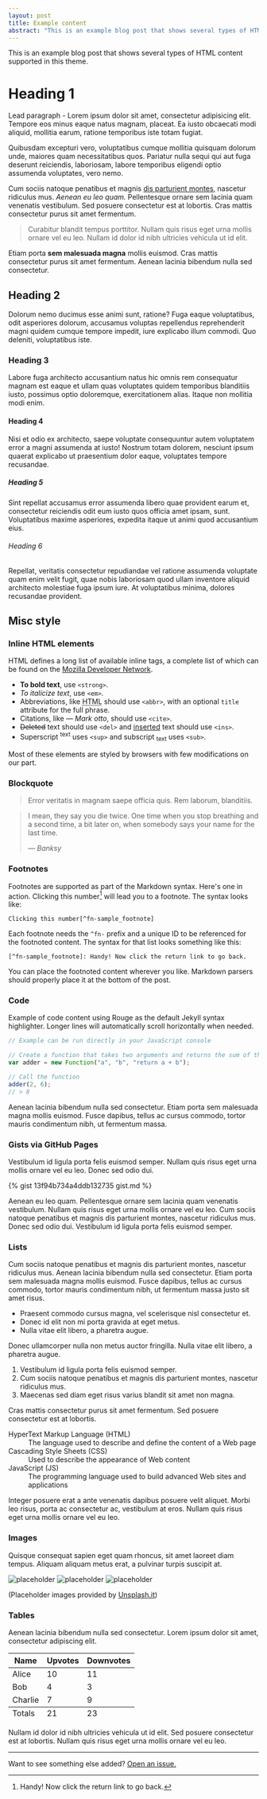 ```yaml
---
layout: post
title: Example content
abstract: "This is an example blog post that shows several types of HTML content supported in this theme."
---
```


<div class="message">
  This is an example blog post that shows several types of HTML content supported in this theme.
</div>

# Heading 1

<p class="lead">Lead paragraph - Lorem ipsum dolor sit amet, consectetur adipisicing elit. Tempore eos minus eaque natus magnam, placeat. Ea iusto obcaecati modi aliquid, mollitia earum, ratione temporibus iste totam fugiat.</p>

Quibusdam excepturi vero, voluptatibus cumque mollitia quisquam dolorum unde, maiores quam necessitatibus quos. Pariatur nulla sequi qui aut fuga deserunt reiciendis, laboriosam, labore temporibus eligendi optio assumenda voluptates, vero nemo.

Cum sociis natoque penatibus et magnis <a href="#">dis parturient montes</a>, nascetur ridiculus mus. *Aenean eu leo quam.* Pellentesque ornare sem lacinia quam venenatis vestibulum. Sed posuere consectetur est at lobortis. Cras mattis consectetur purus sit amet fermentum.

> Curabitur blandit tempus porttitor. Nullam quis risus eget urna mollis ornare vel eu leo. Nullam id dolor id nibh ultricies vehicula ut id elit.

Etiam porta **sem malesuada magna** mollis euismod. Cras mattis consectetur purus sit amet fermentum. Aenean lacinia bibendum nulla sed consectetur.

## Heading 2

Dolorum nemo ducimus esse animi sunt, ratione? Fuga eaque voluptatibus, odit asperiores dolorum, accusamus voluptas repellendus reprehenderit magni quidem cumque tempore impedit, iure explicabo illum commodi. Quo deleniti, voluptatibus iste.

### Heading 3

Labore fuga architecto accusantium natus hic omnis rem consequatur magnam est eaque et ullam quas voluptates quidem temporibus blanditiis iusto, possimus optio doloremque, exercitationem alias. Itaque non mollitia modi enim.

#### Heading 4

Nisi et odio ex architecto, saepe voluptate consequuntur autem voluptatem error a magni assumenda at iusto! Nostrum totam dolorem, nesciunt ipsum quaerat explicabo ut praesentium dolor eaque, voluptates tempore recusandae.

##### Heading 5

Sint repellat accusamus error assumenda libero quae provident earum et, consectetur reiciendis odit eum iusto quos officia amet ipsam, sunt. Voluptatibus maxime asperiores, expedita itaque ut animi quod accusantium eius.

###### Heading 6

Repellat, veritatis consectetur repudiandae vel ratione assumenda voluptate quam enim velit fugit, quae nobis laboriosam quod ullam inventore aliquid architecto molestiae fuga ipsum iure. At voluptatibus minima, dolores recusandae provident.

## Misc style

### Inline HTML elements

HTML defines a long list of available inline tags, a complete list of which can be found on the [Mozilla Developer Network](https://developer.mozilla.org/en-US/docs/Web/HTML/Element).

- **To bold text**, use `<strong>`.
- *To italicize text*, use `<em>`.
- Abbreviations, like <abbr title="HyperText Markup Langage">HTML</abbr> should use `<abbr>`, with an optional `title` attribute for the full phrase.
- Citations, like <cite>&mdash; Mark otto</cite>, should use `<cite>`.
- <del>Deleted</del> text should use `<del>` and <ins>inserted</ins> text should use `<ins>`.
- Superscript <sup>text</sup> uses `<sup>` and subscript <sub>text</sub> uses `<sub>`.

Most of these elements are styled by browsers with few modifications on our part.

### Blockquote

> Error veritatis in magnam saepe officia quis. Rem laborum, blanditiis.

<blockquote>
  <p>I mean, they say you die twice. One time when you stop breathing and a second time, a bit later on, when somebody says your name for the last time.</p>
  <cite>&mdash; Banksy</cite>
</blockquote>

### Footnotes

Footnotes are supported as part of the Markdown syntax. Here's one in action. Clicking this number[^fn-sample_footnote] will lead you to a footnote. The syntax looks like:

```
Clicking this number[^fn-sample_footnote]
```

Each footnote needs the `^fn-` prefix and a unique ID to be referenced for the footnoted content. The syntax for that list looks something like this:

```
[^fn-sample_footnote]: Handy! Now click the return link to go back.
```

You can place the footnoted content wherever you like. Markdown parsers should properly place it at the bottom of the post.

### Code

Example of code content using Rouge as the default Jekyll syntax highlighter. Longer lines will automatically scroll horizontally when needed.

```js
// Example can be run directly in your JavaScript console

// Create a function that takes two arguments and returns the sum of those arguments
var adder = new Function("a", "b", "return a + b");

// Call the function
adder(2, 6);
// > 8
```

Aenean lacinia bibendum nulla sed consectetur. Etiam porta sem malesuada magna mollis euismod. Fusce dapibus, tellus ac cursus commodo, tortor mauris condimentum nibh, ut fermentum massa.

### Gists via GitHub Pages

Vestibulum id ligula porta felis euismod semper. Nullam quis risus eget urna mollis ornare vel eu leo. Donec sed odio dui.

{% gist 13f94b734a4ddb132735 gist.md %}

Aenean eu leo quam. Pellentesque ornare sem lacinia quam venenatis vestibulum. Nullam quis risus eget urna mollis ornare vel eu leo. Cum sociis natoque penatibus et magnis dis parturient montes, nascetur ridiculus mus. Donec sed odio dui. Vestibulum id ligula porta felis euismod semper.

### Lists

Cum sociis natoque penatibus et magnis dis parturient montes, nascetur ridiculus mus. Aenean lacinia bibendum nulla sed consectetur. Etiam porta sem malesuada magna mollis euismod. Fusce dapibus, tellus ac cursus commodo, tortor mauris condimentum nibh, ut fermentum massa justo sit amet risus.

* Praesent commodo cursus magna, vel scelerisque nisl consectetur et.
* Donec id elit non mi porta gravida at eget metus.
* Nulla vitae elit libero, a pharetra augue.

Donec ullamcorper nulla non metus auctor fringilla. Nulla vitae elit libero, a pharetra augue.

1. Vestibulum id ligula porta felis euismod semper.
2. Cum sociis natoque penatibus et magnis dis parturient montes, nascetur ridiculus mus.
3. Maecenas sed diam eget risus varius blandit sit amet non magna.

Cras mattis consectetur purus sit amet fermentum. Sed posuere consectetur est at lobortis.

<dl>
  <dt>HyperText Markup Language (HTML)</dt>
  <dd>The language used to describe and define the content of a Web page</dd>

  <dt>Cascading Style Sheets (CSS)</dt>
  <dd>Used to describe the appearance of Web content</dd>

  <dt>JavaScript (JS)</dt>
  <dd>The programming language used to build advanced Web sites and applications</dd>
</dl>

Integer posuere erat a ante venenatis dapibus posuere velit aliquet. Morbi leo risus, porta ac consectetur ac, vestibulum at eros. Nullam quis risus eget urna mollis ornare vel eu leo.

### Images

Quisque consequat sapien eget quam rhoncus, sit amet laoreet diam tempus. Aliquam aliquam metus erat, a pulvinar turpis suscipit at.

![placeholder](https://unsplash.it/800/400/?random "Large example image")
![placeholder](https://unsplash.it/400/200/?random "Medium example image")
![placeholder](https://unsplash.it/200/200/?random "Small example image")

(Placeholder images provided by [Unsplash.it](https://unsplash.it/))

### Tables

Aenean lacinia bibendum nulla sed consectetur. Lorem ipsum dolor sit amet, consectetur adipiscing elit.

<table>
  <thead>
    <tr>
      <th>Name</th>
      <th>Upvotes</th>
      <th>Downvotes</th>
    </tr>
  </thead>
  <tfoot>
    <tr>
      <td>Totals</td>
      <td>21</td>
      <td>23</td>
    </tr>
  </tfoot>
  <tbody>
    <tr>
      <td>Alice</td>
      <td>10</td>
      <td>11</td>
    </tr>
    <tr>
      <td>Bob</td>
      <td>4</td>
      <td>3</td>
    </tr>
    <tr>
      <td>Charlie</td>
      <td>7</td>
      <td>9</td>
    </tr>
  </tbody>
</table>

Nullam id dolor id nibh ultricies vehicula ut id elit. Sed posuere consectetur est at lobortis. Nullam quis risus eget urna mollis ornare vel eu leo.

-----

Want to see something else added? <a href="https://github.com/poole/poole/issues/new">Open an issue.</a>

[^fn-sample_footnote]: Handy! Now click the return link to go back.

